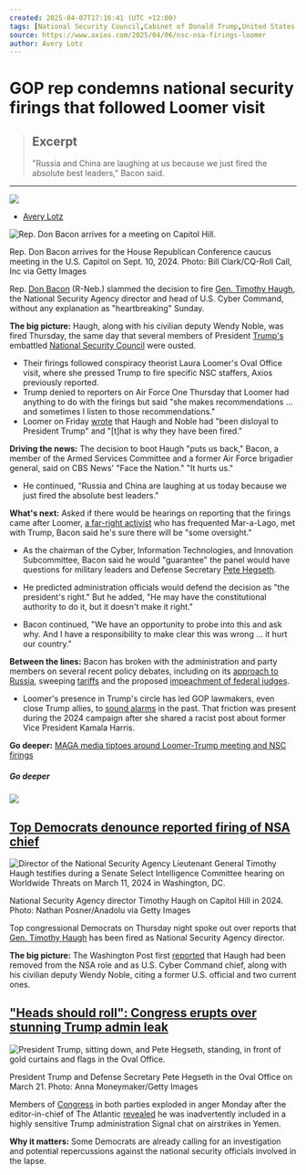 ```yaml
---
created: 2025-04-07T17:16:41 (UTC +12:00)
tags: [National Security Council,Cabinet of Donald Trump,United States Cyber Command (USCYBERCOM),National security,National Security Agency (NSA),House Republicans]
source: https://www.axios.com/2025/04/06/nsc-nsa-firings-loomer
author: Avery Lotz
---
```


# GOP rep condemns national security firings that followed Loomer visit

> ## Excerpt
> "Russia and China are laughing at us because we just fired the absolute best leaders," Bacon said.

---
![](https://www.axios.com/_next/image?url=https%3A%2F%2Fimages.axios.com%2FaWdE3po_3BVpb7Ungjdf9nuzZ2w%3D%2F52x0%2Fsmart%2F2024%2F06%2F26%2F1719414280964.jpg&w=128&q=75)

-   [Avery Lotz](https://www.axios.com/authors/alotz)

![Rep. Don Bacon arrives for a meeting on Capitol Hill.](https://images.axios.com/N4xYSGWc83yylXHYLOyvCgll54M=/0x212:5625x3376/1920x1080/2025/04/06/1743957656829.jpg?w=3840)

Rep. Don Bacon arrives for the House Republican Conference caucus meeting in the U.S. Capitol on Sept. 10, 2024. Photo: Bill Clark/CQ-Roll Call, Inc via Getty Images

Rep. [Don Bacon](https://www.axios.com/2025/03/24/atlantic-yemen-signal-hegseth-jeffrey-goldberg) (R-Neb.) slammed the decision to fire [Gen. Timothy Haugh](https://www.axios.com/2025/04/04/nsa-director-timothy-haugh-fired-trump-demcorats), the National Security Agency director and head of U.S. Cyber Command, without any explanation as "heartbreaking" Sunday.

**The big picture:** Haugh, along with his civilian deputy Wendy Noble, was fired Thursday, the same day that several members of President [Trump's](https://www.axios.com/politics-policy/donald-trump) embattled [National Security Council](https://www.axios.com/2025/04/03/trump-laura-loomer-fire-national-security-council) were ousted.

-   Their firings followed conspiracy theorist Laura Loomer's Oval Office visit, where she pressed Trump to fire specific NSC staffers, Axios previously reported.
-   Trump denied to reporters on Air Force One Thursday that Loomer had anything to do with the firings but said "she makes recommendations ... and sometimes I listen to those recommendations."
-   Loomer on Friday [wrote](https://x.com/lauraloomer/status/1908013350866608261?s=46) that Haugh and Noble had "been disloyal to President Trump" and "\[t\]hat is why they have been fired."

**Driving the news:** The decision to boot Haugh "puts us back," Bacon, a member of the Armed Services Committee and a former Air Force brigadier general, said on CBS News' "Face the Nation." "It hurts us."

-   He continued, "Russia and China are laughing at us today because we just fired the absolute best leaders."

**What's next:** Asked if there would be hearings on reporting that the firings came after Loomer, [a far-right activist](https://www.axios.com/2024/09/13/laura-loomer-conspiracy-theories-trump) who has frequented Mar-a-Lago, met with Trump, Bacon said he's sure there will be "some oversight."

-   As the chairman of the Cyber, Information Technologies, and Innovation Subcommittee, Bacon said he would "guarantee" the panel would have questions for military leaders and Defense Secretary [Pete Hegseth](https://www.axios.com/2025/03/26/pete-hegseth-michael-waltz-congress-resign-fired).
-   He predicted administration officials would defend the decision as "the president's right." But he added, "He may have the constitutional authority to do it, but it doesn't make it right."

-   Bacon continued, "We have an opportunity to probe into this and ask why. And I have a responsibility to make clear this was wrong ... it hurt our country."

**Between the lines:** Bacon has broken with the administration and party members on several recent policy debates, including on its [approach to Russia](https://www.axios.com/2025/03/31/trump-putin-russia-ukraine-war-don-bacon), sweeping [tariffs](https://www.axios.com/2025/04/04/house-republican-plans-bill-to-let-congress-block-trump-tariffs) and the proposed [impeachment of federal judges](https://www.axios.com/2025/03/19/donald-trump-impeach-judges-republicans-congress).

-   Loomer's presence in Trump's circle has led GOP lawmakers, even close Trump allies, to [sound alarms](https://www.axios.com/2024/09/13/trump-allies-far-right-activist-loomer) in the past. That friction was present during the 2024 campaign after she shared a racist post about former Vice President Kamala Harris.

**Go deeper:** [MAGA media tiptoes around Loomer-Trump meeting and NSC firings](https://www.axios.com/2025/04/06/maga-media-laura-loomer-trump-meeting)

##### Go deeper

![](https://www.axios.com/_next/image?url=https%3A%2F%2Fimages.axios.com%2F352Ca8AaR0oadg-_ZxlIg9smQtc%3D%2F52x0%2Fsmart%2F2023%2F09%2F25%2F1695666953650.jpg&w=128&q=75)

## [Top Democrats denounce reported firing of NSA chief](https://www.axios.com/2025/04/04/nsa-director-timothy-haugh-fired-trump-demcorats)

![Director of the National Security Agency Lieutenant General Timothy Haugh testifies during a Senate Select Intelligence Committee hearing on Worldwide Threats on March 11, 2024 in Washington, DC. ](https://images.axios.com/sbrsMg9ttBgLCIVnez9HveE6VPI=/0x153:5088x3015/1920x1080/2025/04/04/1743739779667.jpg?w=3840)

National Security Agency director Timothy Haugh on Capitol Hill in 2024. Photo: Nathan Posner/Anadolu via Getty Images

Top congressional Democrats on Thursday night spoke out over reports that [Gen. Timothy Haugh](https://www.axios.com/2025/03/13/elon-musk-national-security-agency-visit) has been fired as National Security Agency director.

**The big picture:** The Washington Post first [reported](https://www.washingtonpost.com/national-security/2025/04/03/nsa-director-fired-tim-haugh/) that Haugh had been removed from the NSA role and as U.S. Cyber Command chief, along with his civilian deputy Wendy Noble, citing a former U.S. official and two current ones.

## ["Heads should roll": Congress erupts over stunning Trump admin leak](https://www.axios.com/2025/03/24/atlantic-yemen-signal-hegseth-jeffrey-goldberg)

![President Trump, sitting down, and Pete Hegseth, standing, in front of gold curtains and flags in the Oval Office.](https://images.axios.com/F05mjBkAnNKFt8_CJ5zYjzXcFcc=/0x215:5746x3447/1920x1080/2025/03/24/1742839207098.jpg?w=3840)

President Trump and Defense Secretary Pete Hegseth in the Oval Office on March 21. Photo: Anna Moneymaker/Getty Images

Members of [Congress](https://www.axios.com/2025/03/21/democrats-house-senate-tea-party-trump) in both parties exploded in anger Monday after the editor-in-chief of The Atlantic [revealed](https://www.theatlantic.com/politics/archive/2025/03/trump-administration-accidentally-texted-me-its-war-plans/682151/) he was inadvertently included in a highly sensitive Trump administration Signal chat on airstrikes in Yemen.

**Why it matters:** Some Democrats are already calling for an investigation and potential repercussions against the national security officials involved in the lapse.
